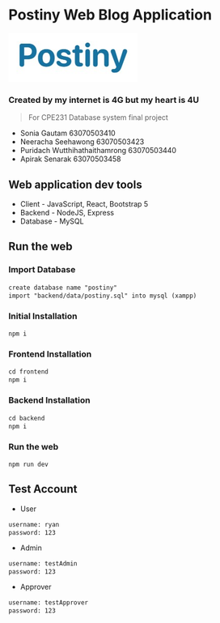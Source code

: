 # Postiny Web Blog Application

![image](Backend/uploads/icon.jpg)

### Created by my internet is 4G but my heart is 4U
> For CPE231 Database system final project
* Sonia Gautam 63070503410
* Neeracha Seehawong 63070503423
* Puridach Wutthihathaithamrong 63070503440
* Apirak Senarak 63070503458

## Web application dev tools
* Client - JavaScript, React, Bootstrap 5
* Backend - NodeJS, Express
* Database - MySQL

## Run the web

### Import Database
```
create database name "postiny"
import "backend/data/postiny.sql" into mysql (xampp)
```

### Initial Installation
```
npm i
```

### Frontend Installation
```
cd frontend
npm i
```

### Backend Installation
```
cd backend
npm i
```

### Run the web
```
npm run dev
```

## Test Account

* User
```
username: ryan
password: 123
```

* Admin
```
username: testAdmin
password: 123
```

* Approver
```
username: testApprover
password: 123
```
